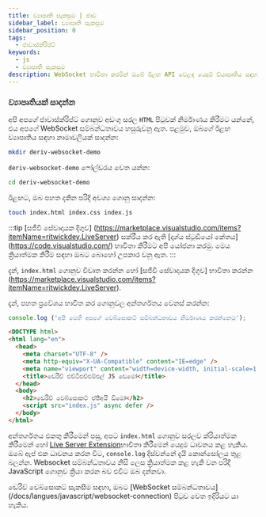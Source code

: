 ```yaml
---
title: ව්‍යාපෘති සැකසුම | ජාව
sidebar_label: ව්‍යාපෘති සැකසුම
sidebar_position: 0
tags:
  - ජාවාස්ක්රිප්ට්
keywords:
  - js
  - ව්‍යාපෘති සැකසුම
description: WebSocket භාවිතා කරමින් ඔබේ ඊළඟ API වෙළඳ යෙදුම් ව්යාපෘතිය සඳහා නාමාවලියක් සාදන්න.
---
```


### ව්‍යාපෘතියක් සාදන්න

අපි අපගේ ජාවාස්ක්රිප්ට් ගොනුව අඩංගු සරල `HTML` පිටුවක් නිර්මාණය කිරීමට යන්නේ, එය අපගේ WebSocket සම්බන්ධතාවය හසුරුවනු ඇත. පළමුව, ඔබගේ ඊළඟ ව්‍යාපෘතිය සඳහා නාමාවලියක් සාදන්න:

```bash
mkdir deriv-websocket-demo
```

`deriv-websocket-demo` ෆෝල්ඩරය වෙත යන්න:

```bash
cd deriv-websocket-demo
```

ඊළඟට, ඔබ පහත දකින පරිදි අවශ්‍ය ගොනු සාදන්න:

```bash
touch index.html index.css index.js
```

:::tip
[සජීවී සේවාදායක දිගුව] (https://marketplace.visualstudio.com/items?itemName=ritwickdey.LiveServer) සක්රීය කර ඇති [දෘශ්ය ස්ටුඩියෝ කේතය] (https://code.visualstudio.com/) භාවිතා කිරීමට අපි යෝජනා කරමු. මෙය ක්‍රියාත්මක කිරීම සඳහා ඔබට බොහෝ උපකාර වනු ඇත.
:::

දැන්, `index.html` ගොනුව විවෘත කරන්න හෝ [සජීවී සේවාදායක දිගුව] භාවිතා කරන්න (https://marketplace.visualstudio.com/items?itemName=ritwickdey.LiveServer).

දැන්, පහත ප්‍රවේශය භාවිත කර ගොනුවල අන්තර්ගතය වෙනස් කරන්න:

```js title="index.js" showLineNumbers
console.log ('අපි මෙහි අපගේ වෙබ්සොකට් සම්බන්ධතාවය නිර්මාණය කරන්නෙමු');
```

```html title="index.html" showLineNumbers
<DOCTYPE html>
<html lang="en">
  <head>
    <meta charset="UTF-8" />
    <meta http-equiv="X-UA-Compatible" content="IE=edge" />
    <meta name="viewport" content="width=device-width, initial-scale=1.0" />
    <title>ඩෙරිව් එච්ටීඑච්එම්එල් JS ඩෙමෝ</title>
  </head>
  <body>
    <h2>ඩෙරිව් වෙබ්සොකට් ඒපීඅයි ඩිමෝ</h2>
    <script src="index.js" async defer />
  </body>
</html>
```

අන්තර්ගතය එකතු කිරීමෙන් පසු, අපට `index.html` ගොනුව සරලව ක්රියාත්මක කිරීමෙන් හෝ <a href="https://marketplace.visualstudio.com/items?itemName=ritwickdey.LiveServer" target="_blank">Live Server Extension</a>භාවිතා කිරීමෙන් යෙදුම ධාවනය කළ හැකිය. ඔබේ ඇප් එක ධාවනය කරන විට, `console.log` දිස්වන්නේ දැයි කොන්සෝලය තුළ බලන්න. Websocket සම්බන්ධතාවය නිසි ලෙස ක්‍රියාත්මක කළ හැකි වන පරිදි JavaScript ගොනුව ක්‍රියා කරන බව එවිට ඔබ දන්නවා.

ඩෙරිව් වෙබ්සොකට් සැකසීම සඳහා, ඔබට [WebSocket සම්බන්ධතාවය] (/docs/langues/javascript/websocket-connection) පිටුව වෙත ඉදිරියට යා හැකිය.
